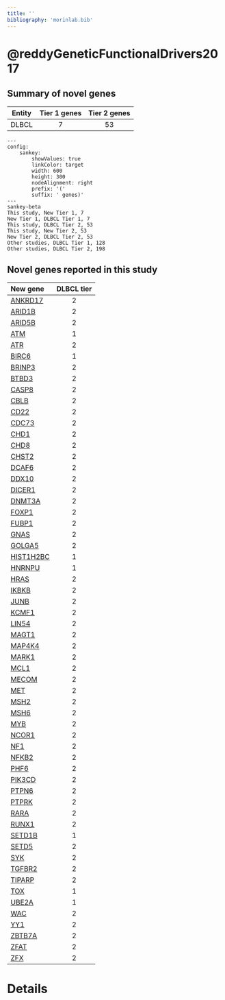 ```yaml
---
title: ''
bibliography: 'morinlab.bib'
---
```


# @reddyGeneticFunctionalDrivers2017
## Summary of novel genes

|Entity| Tier 1 genes| Tier 2 genes|
|:-:|:-:|:-:|
|DLBCL|7|53|
```mermaid
---
config:
    sankey:
        showValues: true
        linkColor: target
        width: 600
        height: 300
        nodeAlignment: right
        prefix: '('
        suffix: ' genes)'
---
sankey-beta
This study, New Tier 1, 7
New Tier 1, DLBCL Tier 1, 7
This study, DLBCL Tier 2, 53
This study, New Tier 2, 53
New Tier 2, DLBCL Tier 2, 53
Other studies, DLBCL Tier 1, 128
Other studies, DLBCL Tier 2, 198
```


## Novel genes reported in this study

|New gene|DLBCL tier|
|:-|:-:|
|[ANKRD17](ANKRD17)|2 |
|[ARID1B](ARID1B)|2 |
|[ARID5B](ARID5B)|2 |
|[ATM](ATM)|1 |
|[ATR](ATR)|2 |
|[BIRC6](BIRC6)|1 |
|[BRINP3](BRINP3)|2 |
|[BTBD3](BTBD3)|2 |
|[CASP8](CASP8)|2 |
|[CBLB](CBLB)|2 |
|[CD22](CD22)|2 |
|[CDC73](CDC73)|2 |
|[CHD1](CHD1)|2 |
|[CHD8](CHD8)|2 |
|[CHST2](CHST2)|2 |
|[DCAF6](DCAF6)|2 |
|[DDX10](DDX10)|2 |
|[DICER1](DICER1)|2 |
|[DNMT3A](DNMT3A)|2 |
|[FOXP1](FOXP1)|2 |
|[FUBP1](FUBP1)|2 |
|[GNAS](GNAS)|2 |
|[GOLGA5](GOLGA5)|2 |
|[HIST1H2BC](HIST1H2BC)|1 |
|[HNRNPU](HNRNPU)|1 |
|[HRAS](HRAS)|2 |
|[IKBKB](IKBKB)|2 |
|[JUNB](JUNB)|2 |
|[KCMF1](KCMF1)|2 |
|[LIN54](LIN54)|2 |
|[MAGT1](MAGT1)|2 |
|[MAP4K4](MAP4K4)|2 |
|[MARK1](MARK1)|2 |
|[MCL1](MCL1)|2 |
|[MECOM](MECOM)|2 |
|[MET](MET)|2 |
|[MSH2](MSH2)|2 |
|[MSH6](MSH6)|2 |
|[MYB](MYB)|2 |
|[NCOR1](NCOR1)|2 |
|[NF1](NF1)|2 |
|[NFKB2](NFKB2)|2 |
|[PHF6](PHF6)|2 |
|[PIK3CD](PIK3CD)|2 |
|[PTPN6](PTPN6)|2 |
|[PTPRK](PTPRK)|2 |
|[RARA](RARA)|2 |
|[RUNX1](RUNX1)|2 |
|[SETD1B](SETD1B)|1 |
|[SETD5](SETD5)|2 |
|[SYK](SYK)|2 |
|[TGFBR2](TGFBR2)|2 |
|[TIPARP](TIPARP)|2 |
|[TOX](TOX)|1 |
|[UBE2A](UBE2A)|1 |
|[WAC](WAC)|2 |
|[YY1](YY1)|2 |
|[ZBTB7A](ZBTB7A)|2 |
|[ZFAT](ZFAT)|2 |
|[ZFX](ZFX)|2 |

# Details

